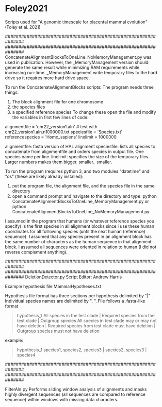 # Foley2021
Scripts used for "A genomic timescale for placental mammal evolution" (Foley et al. 2021)


###############################################################
###############################################################
ConcatenateAlignmentBlocksToOneLine_NoMemoryManagement.py was used in publication. However, the _MemoryManagement version should generate the same result while minimizing RAM requirements while increasing run-time. _MemoryManagement write temporary files to the hard drive so it requires more hard drive space.

To run the ConcatenateAlignmentBlocks scripts:
The program needs three things.
1. The block alignment file for one chromosome
2. the species files
3. a specified reference species
To change these open the file and modify the variables in first few lines of code:

alignmentfile = 'chr22_version1.aln'  # test with chr22_version1.aln.n1000000.txt
speciesfile = 'Species.txt'
referencespecies = 'Homo_sapiens'
linelimit = 1000000

alignmentfile: fasta version of HAL alignment
speciesfile: lists all species to concatenate from alignmentfile and orders species in output file. One species name per line.
linelimit: specifies the size of the temporary files. Larger numbers makes them bigger, smaller.. smaller.

To run the program (requires python 3, and two modules "datetime" and "os" (these are likely already installed):
1. put the program file, the alignment file, and the species file in the same directory
2. open a command prompt and navigate to the directory and type:
python ConcatenateAlignmentBlocksToOneLine_MemoryManagement.py
or
python ConcatenateAlignmentBlocksToOneLine_NoMemoryManagement.py

I assumed in the program that humans (or whatever reference species you specify) is the first species in all alignment blocks since i use these human coordinates for all folllowing species (until the next human (reference) sequence).
I assumed that any species present in an alignment block has the same number of characters as the human sequence in that alignment block.
I assumed all sequences were oriented in relation to human (I did not reverse complement anything).


###############################################################
###############################################################
DeletionDetector.py
Script Editor: Andrew Harris

Example hypothesis file MammalHypotheses.txt

Hypothesis file format has three sections per hypothesis delimited by "|" . Individual species names are delimited by ", ". File follows a .fasta-like format

>hypothesis_1
All species in the test clade | Required species from the test clade | Outgroup species
All species in test clade may or may not have deletion | Required species from test clade must have deletion | Outgroup species must not have deletion

example:
>hypothesis_1
species1, species2, species3 | species2, species3 | species4


###############################################################
###############################################################

FilterAln.py
Performs sliding window analysis of alignments and masks highly divergent sequences (all sequences are compared to reference sequence) within windows with missing data characters.
